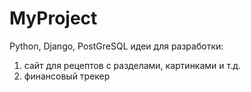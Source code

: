 # MyProject
Python, Django, PostGreSQL
идеи для разработки: 
1) сайт для рецептов с разделами, картинками и т.д.
2) финансовый трекер

